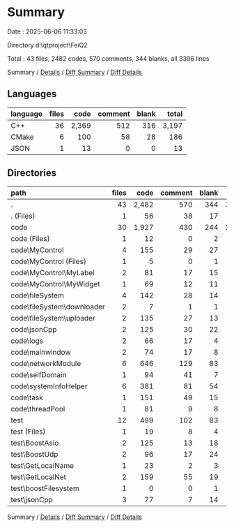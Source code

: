 # Summary

Date : 2025-06-06 11:33:03

Directory d:\\qtproject\\FeiQ2

Total : 43 files,  2482 codes, 570 comments, 344 blanks, all 3396 lines

Summary / [Details](details.md) / [Diff Summary](diff.md) / [Diff Details](diff-details.md)

## Languages
| language | files | code | comment | blank | total |
| :--- | ---: | ---: | ---: | ---: | ---: |
| C++ | 36 | 2,369 | 512 | 316 | 3,197 |
| CMake | 6 | 100 | 58 | 28 | 186 |
| JSON | 1 | 13 | 0 | 0 | 13 |

## Directories
| path | files | code | comment | blank | total |
| :--- | ---: | ---: | ---: | ---: | ---: |
| . | 43 | 2,482 | 570 | 344 | 3,396 |
| . (Files) | 1 | 56 | 38 | 17 | 111 |
| code | 30 | 1,927 | 430 | 244 | 2,601 |
| code (Files) | 1 | 12 | 0 | 2 | 14 |
| code\\MyControl | 4 | 155 | 29 | 27 | 211 |
| code\\MyControl (Files) | 1 | 5 | 0 | 1 | 6 |
| code\\MyControl\\MyLabel | 2 | 81 | 17 | 15 | 113 |
| code\\MyControl\\MyWidget | 1 | 69 | 12 | 11 | 92 |
| code\\fileSystem | 4 | 142 | 28 | 14 | 184 |
| code\\fileSystem\\downloader | 2 | 7 | 1 | 1 | 9 |
| code\\fileSystem\\uploader | 2 | 135 | 27 | 13 | 175 |
| code\\jsonCpp | 2 | 125 | 30 | 22 | 177 |
| code\\logs | 2 | 66 | 17 | 4 | 87 |
| code\\mainwindow | 2 | 74 | 17 | 8 | 99 |
| code\\networkModule | 6 | 646 | 129 | 83 | 858 |
| code\\selfDomain | 1 | 94 | 41 | 7 | 142 |
| code\\systemInfoHelper | 6 | 381 | 81 | 54 | 516 |
| code\\task | 1 | 151 | 49 | 15 | 215 |
| code\\threadPool | 1 | 81 | 9 | 8 | 98 |
| test | 12 | 499 | 102 | 83 | 684 |
| test (Files) | 1 | 19 | 8 | 4 | 31 |
| test\\BoostAsio | 2 | 125 | 13 | 18 | 156 |
| test\\BoostUdp | 2 | 96 | 17 | 24 | 137 |
| test\\GetLocalName | 1 | 23 | 2 | 3 | 28 |
| test\\GetLocalNet | 2 | 159 | 55 | 19 | 233 |
| test\\boostFilesystem | 1 | 0 | 0 | 1 | 1 |
| test\\jsonCpp | 3 | 77 | 7 | 14 | 98 |

Summary / [Details](details.md) / [Diff Summary](diff.md) / [Diff Details](diff-details.md)